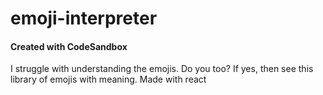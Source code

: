 # emoji-interpreter
#### Created with CodeSandbox
I struggle with understanding the emojis. Do you too? If yes, then see this library of emojis with meaning. Made with react

